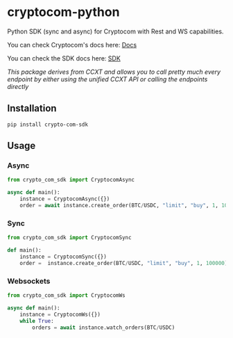 # cryptocom-python
Python SDK (sync and async) for Cryptocom with Rest and WS capabilities.

You can check Cryptocom's docs here: [Docs](https://ccxt.com)


You can check the SDK docs here: [SDK](https://docs.ccxt.com/#/exchanges/cryptocom)

*This package derives from CCXT and allows you to call pretty much every endpoint by either using the unified CCXT API or calling the endpoints directly*

## Installation

```
pip install crypto-com-sdk
```

## Usage

### Async

```Python
from crypto_com_sdk import CryptocomAsync

async def main():
    instance = CryptocomAsync({})
    order = await instance.create_order(BTC/USDC, "limit", "buy", 1, 100000)
```

### Sync

```Python
from crypto_com_sdk import CryptocomSync

def main():
    instance = CryptocomSync({})
    order =  instance.create_order(BTC/USDC, "limit", "buy", 1, 100000)
```

### Websockets

```Python
from crypto_com_sdk import CryptocomWs

async def main():
    instance = CryptocomWs({})
    while True:
        orders = await instance.watch_orders(BTC/USDC)
```


